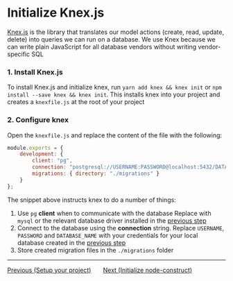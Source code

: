 # Initialize Knex.js

[Knex.js](https://knexjs.org) is the library that translates our model actions (create, read,
update, delete) into queries we can run on a database. We use Knex because we can write plain
JavaScript for all database vendors without writing vendor-specific SQL

### 1. Install Knex.js

To install Knex.js and initialize knex, run `yarn add knex && knex init` or
`npm install --save knex && knex init`. This installs knex into your project and creates a
`knexfile.js` at the root of your project

### 2. Configure knex

Open the `knexfile.js` and replace the content of the file with the following:

```js
module.exports = {
    development: {
        client: "pg",
        connection: "postgresql://USERNAME:PASSWORD@localhost:5432/DATABASE_NAME",
        migrations: { directory: "./migrations" }
    }
};
```

The snippet above instructs knex to do a number of things:

1. Use `pg` **client** when to communicate with the database Replace with `mysql` or the relevant
   database driver installed in the [previous step](02-setup-project.md#5-install-database-driver)
2. Connect to the database using the **connection** string. Replace `USERNAME`, `PASSWORD` and
   `DATABASE_NAME` with your credentials for your local database created in the
   [previous step](02-setup-project.md#1-create-a-test-database)
3. Store created migration files in the `./migrations` folder

---

<div>
    <a href="./02-setup-project.md">Previous (Setup your project)</a>
    <span>&nbsp;&nbsp;&nbsp;&nbsp;&nbsp;</span>
    <a href="./04-initialize-node-construct.md">Next (Initialize node-construct)</a>
</div>
